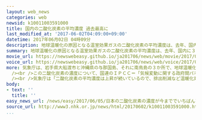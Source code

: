 ```yaml
---
layout: web_news
categories: web
newsid: k10011003591000
title: 国内の二酸化炭素の平均濃度 過去最高に
last_modified_at: '2017-06-02T04:09:00+09:00'
datetime: 2017年06月02日 04時09分
description: 地球温暖化の原因となる温室効果ガスの二酸化炭素の平均濃度は、去年、国内に３か所ある気象庁の観測点すべてで４００ｐｐｍを超え、これまでで最も高い値を観測しました。
summary: 地球温暖化の原因となる温室効果ガスの二酸化炭素の平均濃度は、去年、国内に３か所ある気象庁の観測点すべてで４００ｐｐｍを超え、これまでで最も高い値を観測しました。
movie_url: https://newswebeasy.github.io/ja201706/news/web/movie/2017/06/05/k10011003591000.mp4
voice_url: https://newswebeasy.github.io/ja201706/news/web/voice/2017/06/05/k10011003591000.mp3
more: 気象庁は、岩手県大船渡市と沖縄県の与那国島、それに南鳥島の３か所で、地球温暖化の原因となる大気中の二酸化炭素の観測を続けています。<br /><br />気象庁によりますと、この３か所の去年１年間の平均濃度は、大船渡市で４０７．２ｐｐｍ、与那国島で４０７．１ｐｐｍ、南鳥島で４０４．９ｐｐｍと、おととしに続いて、いずれも４００ｐｐｍを上回り、これまでで最も高い値を観測しました。<br
  /><br />この二酸化炭素の濃度について、国連のＩＰＣＣ＝「気候変動に関する政府間パネル」は、今世紀末の気温上昇を２度未満に抑えるための目安を、世界の平均で４２０ｐｐｍ程度としていますが、国内の観測点では、観測開始以来、毎年２ｐｐｍ前後の上昇が続いていて、この傾向が続くと、あと１０年前後で目安に達する可能性があります。<br
  /><br />気象庁は「二酸化炭素の平均濃度は上昇が続いているので、排出削減など温暖化対策をどう進めていくのか、引き続き検討する必要がある」と話しています。
body:
- text: ''
  title: ''
easy_news_url: /news/easy/2017/06/05/日本の二酸化炭素の濃度が今まででいちばん高くなる/
source_url: http://www3.nhk.or.jp/news/html/20170602/k10011003591000.html?utm_int=nsearch_contents_search-items_001
...
```

